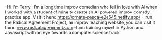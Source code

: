 -Hi I'm Terry
-I'm a long time improv comedian who fell in love with AI when I worked with a student of mine to create an AI powered improv comedy practice app. Visit it here: https://ornate-pasca-e2e545.netlify.app/
-I run the Radical Agreement Project, an improv teaching website, you can visit it here: www.radicalagreement.com
-I am training mysef in Python and Javascript with an eye towards a computer science track

